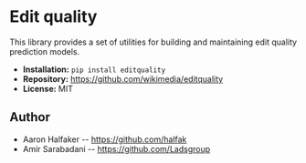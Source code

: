 # Edit quality

This library provides a set of utilities for building and maintaining
edit quality prediction models.

* **Installation:** ``pip install editquality``
* **Repository:** https://github.com/wikimedia/editquality
* **License:** MIT

## Author
* Aaron Halfaker -- https://github.com/halfak
* Amir Sarabadani -- https://github.com/Ladsgroup
